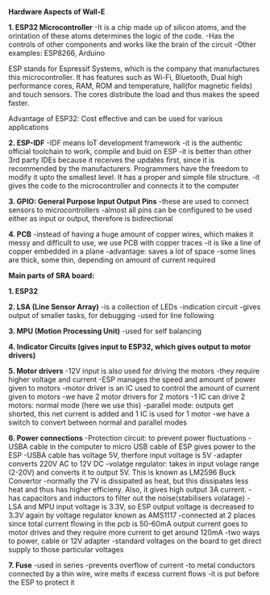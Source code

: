 **Hardware Aspects of Wall-E**

**1. ESP32 Microcontroller**
-It is a chip made up of silicon atoms, and the orintation of these atoms determines the logic of the code. 
-Has the controls of other components and works like the brain of the circuit
-Other examples: ESP8266, Arduino

ESP stands for Espressif Systems, which is the company that manufactures this microcontroller. It has features such as Wi-Fi, Bluetooth, Dual high performance cores, RAM, ROM and temperature, hall(for magnetic fields) and touch sensors. The cores distribute the load and thus makes the speed faster.

Advantage of ESP32: Cost effective and can be used for various applications

**2. ESP-IDF**
-IDF means IoT development framework
-it is the authentic official toolchain to work, compile and buid on ESP
-it is better than other 3rd party IDEs because it receives the updates first, since it is recommended by the manufacturers. Programmers have the freedom to modify it upto the smallest level. It has a proper and simple file structure. 
-it gives the code to the microcontroller and connects it to the computer

**3. GPIO: General Purpose Input Output Pins**
-these are used to connect sensors to microcontrollers
-almost all pins can be configured to be used either as input or output, therefore is bidirectional

**4. PCB**
-instead of having a huge amount of copper wires, which makes it messy and difficult to use, we use PCB with copper traces
-it is like a line of copper embedded in a plane
-advantage: saves a lot of space
-some lines are thick, some thin, depending on amount of current required

**Main parts of SRA board:**

**1. ESP32**

**2. LSA (Line Sensor Array)**
-is a collection of LEDs
-indication circuit
-gives output of smaller tasks, for debugging
-used for line following

**3. MPU (Motion Processing Unit)**
-used for self balancing

**4. Indicator Circuits (gives input to ESP32, which gives output to motor drivers)**

**5. Motor drivers**
-12V input is also used for driving the motors
-they require higher voltage and current
-ESP manages the speed and amount of power given to motors
-motor driver is an IC used to control the amount of current given to motors
-we have 2 motor drivers for 2 motors
-1 IC can drive 2 motors: normal mode (here we use this)
-parallel mode: outputs get shorted, this net current is added and 1 IC is used for 1 motor
-we have a switch to convert between normal and parallel modes

**6. Power connections**
-Protection circuit: to prevent power fluctuations
-USBA cable in the computer to micro USB cable of ESP gives power to the ESP
-USBA cable has voltage 5V, therfore input voltage is 5V
-adapter converts 220V AC to 12V DC
-volatge regulator: takes in input volage range (2-20V) and converts it to output 5V. This is known as LM2596 Buck Convertor
-normally the 7V is dissipated as heat, but this dissipates less heat and thus has higher efficieny. Also, it gives high output 3A current.
-has capacitors and inductors to filter out the noise(stabilisers volatage)
-LSA and MPU input voltage is 3.3V, so ESP output voltage is decreased to 3.3V again by voltage regulator known as AMS1117
-connected at 2 places since total current flowing in the pcb is 50-60mA output current goes to motor drives and they require more current to get around 120mA
-two ways to power, cable or 12V adapter
-standard voltages on the board to get direct supply to those particular voltages

**7. Fuse**
-used in series
-prevents overflow of current
-to metal conductors connected by a thin wire, wire melts if excess current flows
-it is put before the ESP to protect it









